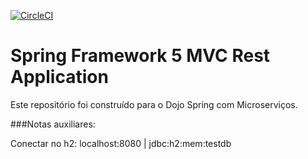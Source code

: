 [![CircleCI](https://circleci.com/gh/mvppoa/DBCDojo_1.svg?style=svg)](https://circleci.com/gh/mvppoa/DBCDojo_1)
# Spring Framework 5 MVC Rest Application

Este repositório foi construído para o Dojo Spring com Microserviços.

###Notas auxiliares:

Conectar no h2: localhost:8080 | jdbc:h2:mem:testdb